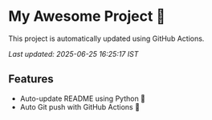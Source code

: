 # My Awesome Project 🚀

This project is automatically updated using GitHub Actions.

_Last updated: 2025-06-25 16:25:17 IST_

## Features
- Auto-update README using Python 🐍
- Auto Git push with GitHub Actions 🤖
